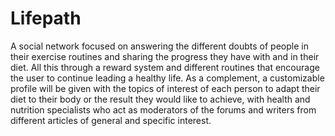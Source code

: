 # Lifepath
A social network focused on answering the different doubts of people in their exercise routines and sharing the progress they have with and in their diet. All this through a reward system and different routines that encourage the user to continue leading a healthy life. As a complement, a customizable profile will be given with the topics of interest of each person to adapt their diet to their body or the result they would like to achieve, with health and nutrition specialists who act as moderators of the forums and writers from different articles of general and specific interest.
